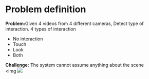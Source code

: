 # Problem definition
<b>Problem:</b>Given 4 videos from 4 different cameras, Detect type of interaction.
4 types of interaction
- No interaction
- Touch
- Look
- Both

<b>Challenge:</b> The system cannot assume anything about the scene <br/>
<img 
<img src="https://image.ibb.co/e4AL9T/Screen_Shot_2018_07_24_at_11_25_30.png">
